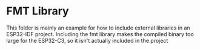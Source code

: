 # FMT Library

This folder is mainly an example for how to include external libraries in an ESP32-IDF project. Including the fmt library makes the compiled binary too large for the ESP32-C3, so it isn't actually included in the project